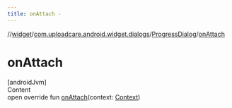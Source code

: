 ```yaml
---
title: onAttach -
---
```

//[widget](../../index.md)/[com.uploadcare.android.widget.dialogs](../index.md)/[ProgressDialog](index.md)/[onAttach](on-attach.md)



# onAttach  
[androidJvm]  
Content  
open override fun [onAttach](on-attach.md)(context: [Context](https://developer.android.com/reference/kotlin/android/content/Context.html))  



